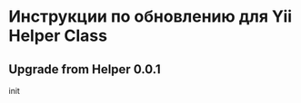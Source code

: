 Инструкции по обновлению для Yii Helper Class
=========================================

Upgrade from Helper 0.0.1
-----------------------
init
